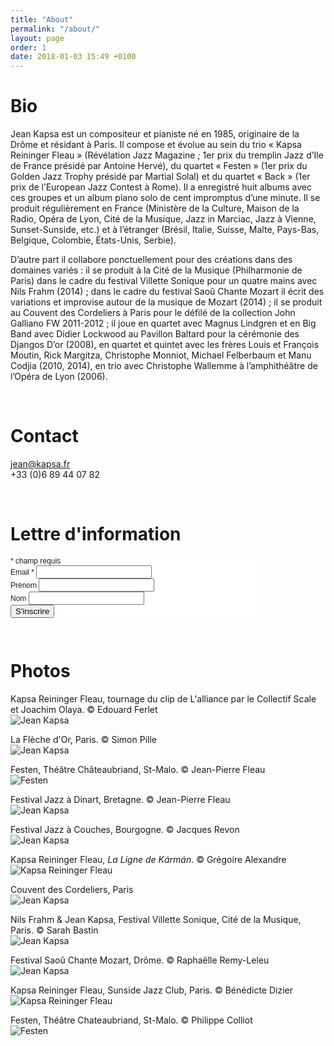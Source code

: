 ```yaml
---
title: "About"
permalink: "/about/"
layout: page
order: 1
date: 2018-01-03 15:49 +0100
---
```

# Bio #  
Jean Kapsa est un compositeur et pianiste né en 1985, originaire de la Drôme et résidant à Paris. Il compose et évolue au sein du trio « Kapsa Reininger Fleau » (Révélation Jazz Magazine ; 1er prix du tremplin Jazz d’Ile de France présidé par Antoine Hervé), du quartet « Festen » (1er prix du Golden Jazz Trophy présidé par Martial Solal) et du quartet « Back » (1er prix de l’European Jazz Contest à Rome). Il a enregistré huit albums avec ces groupes et un album piano solo de cent impromptus d’une minute. Il se produit régulièrement en France (Ministère de la Culture, Maison de la Radio, Opéra de Lyon, Cité de la Musique, Jazz in Marciac, Jazz à Vienne, Sunset-Sunside, etc.) et à l’étranger (Brésil, Italie, Suisse, Malte, Pays-Bas, Belgique, Colombie, États-Unis, Serbie).
 
D’autre part il collabore ponctuellement pour des créations dans des domaines variés : il se produit à la Cité de la Musique (Philharmonie de Paris) dans le cadre du festival Villette Sonique pour un quatre mains avec Nils Frahm (2014) ; dans le cadre du festival Saoû Chante Mozart il écrit des variations et improvise autour de la musique de Mozart (2014) ; il se produit au Couvent des Cordeliers à Paris pour le défilé de la collection John Galliano FW 2011-2012 ; il joue en quartet avec Magnus Lindgren et en Big Band avec Didier Lockwood au Pavillon Baltard pour la cérémonie des Djangos D’or (2008), en quartet et quintet avec les frères Louis et François Moutin, Rick Margitza, Christophe Monniot, Michael Felberbaum et Manu Codjia (2010, 2014), en trio avec Christophe Wallemme à l’amphithéâtre de l’Opéra de Lyon (2006).  

<br/>

# Contact #  
[jean@kapsa.fr](mailto:jean@kapsa.fr)  
+33 (0)6 89 44 07 82  

<br/>

# Lettre d'information #   
<!-- Begin MailChimp Signup Form -->
<link href="//cdn-images.mailchimp.com/embedcode/classic-10_7.css" rel="stylesheet" type="text/css">
<style type="text/css">
	#mc_embed_signup{background:#FFF; clear:left; font:12px Helvetica,Arial,sans-serif; width: 400px; }
	/* Add your own MailChimp form style overrides in your site stylesheet or in this style block.
	   We recommend moving this block and the preceding CSS link to the HEAD of your HTML file. */
</style>
<div id="mc_embed_signup">
<form action="//jeankapsa.us4.list-manage.com/subscribe/post?u=14285185b12141809c2c42297&id=58243b9415" method="post" id="mc-embedded-subscribe-form" name="mc-embedded-subscribe-form" class="validate" target="_blank" novalidate>
    <div id="mc_embed_signup_scroll">
	
<div class="indicates-required"><span class="asterisk">*</span> champ requis</div>
<div class="mc-field-group">
	<label for="mce-EMAIL">Email  <span class="asterisk">*</span>
</label>
	<input type="email" value="" name="EMAIL" class="required email" id="mce-EMAIL">
</div>
<div class="mc-field-group">
	<label for="mce-FNAME">Prénom </label>
	<input type="text" value="" name="FNAME" class="" id="mce-FNAME">
</div>
<div class="mc-field-group">
	<label for="mce-LNAME">Nom </label>
	<input type="text" value="" name="LNAME" class="" id="mce-LNAME">
</div>
	<div id="mce-responses" class="clear">
		<div class="response" id="mce-error-response" style="display:none"></div>
		<div class="response" id="mce-success-response" style="display:none"></div>
	</div>    <!-- real people should not fill this in and expect good things - do not remove this or risk form bot signups-->
    <div style="position: absolute; left: -5000px;" aria-hidden="true"><input type="text" name="b_14285185b12141809c2c42297_58243b9415" tabindex="-1" value=""></div>
    <div class="clear"><input type="submit" value="S'inscrire" name="subscribe" id="mc-embedded-subscribe" class="button"></div>
    </div>
</form>
</div>

<!--End mc_embed_signup-->  

<br/>

# Photos #  
Kapsa Reininger Fleau, tournage du clip de L'alliance par le Collectif Scale et Joachim Olaya. © Edouard Ferlet  
![Jean Kapsa](http://jeankapsa.com/images/clip-video-kapsa-karman-marbrerie-collectif-scale.jpg)  

La Flèche d'Or, Paris. © Simon Pille  
![Jean Kapsa](http://jeankapsa.com/images/jean-kapsa-piano-fleche-dor-paris_2x.jpg)  

Festen, Théâtre Châteaubriand, St-Malo. © Jean-Pierre Fleau  
![Festen](http://jeankapsa.com/images/festen.jpg)  

Festival Jazz à Dinart, Bretagne. © Jean-Pierre Fleau  
![Jean Kapsa](http://jeankapsa.com/images/jean-kapsa-2.jpg)  

Festival Jazz à Couches, Bourgogne. © Jacques Revon  
![Jean Kapsa](http://jeankapsa.com/images/jean-kapsa-3.jpg)  

Kapsa Reininger Fleau, _La Ligne de Kármán_. © Grégoire Alexandre  
![Kapsa Reininger Fleau](http://jeankapsa.com/images/kapsa-reininger-fleau_2x.jpg)  

Couvent des Cordeliers, Paris  
![Jean Kapsa](http://jeankapsa.com/images/jean-kapsa-4.jpg)  

Nils Frahm & Jean Kapsa, Festival Villette Sonique, Cité de la Musique, Paris. © Sarah Bastin  
![Jean Kapsa](http://jeankapsa.com/images/philharmonie-paris-jean-kapsa-nils-frahm-piano.jpg)  

Festival Saoû Chante Mozart, Drôme. © Raphaëlle Remy-Leleu  
![Jean Kapsa](http://jeankapsa.com/images/piano-solo_2x.jpg)  

Kapsa Reininger Fleau, Sunside Jazz Club, Paris. © Bénédicte Dizier  
![Kapsa Reininger Fleau](http://jeankapsa.com/images/sunset-sunside-jazz-club-paris-kapsa-reininger-fleau.jpg)  

Festen, Théâtre Chateaubriand, St-Malo. © Philippe Colliot  
![Festen](http://jeankapsa.com/images/festen-live-st-malo.jpg)  
